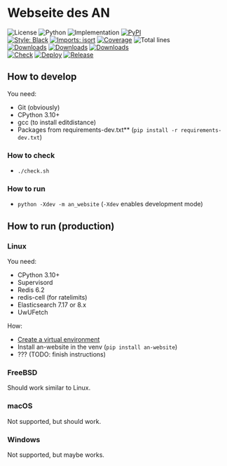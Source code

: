 # Webseite des AN
![License](https://img.shields.io/pypi/l/an-website?label=License)
![Python](https://img.shields.io/pypi/pyversions/an-website?label=Python)
![Implementation](https://img.shields.io/pypi/implementation/an-website?label=Implementation)
[![PyPI](https://img.shields.io/pypi/v/an-website.svg?label=PyPI)](https://pypi.org/project/an-website)\
[![Style: Black](https://img.shields.io/badge/Code%20Style-Black-000000.svg)](https://github.com/psf/black)
[![Imports: isort](https://img.shields.io/badge/Imports-isort-1674b1.svg?labelColor=ef8336)](https://pycqa.github.io/isort)
[![Coverage](https://asozialesnetzwerk.github.io/an-website/coverage/badge.svg)](https://asozialesnetzwerk.github.io/an-website/coverage)
![Total lines](https://img.shields.io/tokei/lines/github/asozialesnetzwerk/an-website?label=Total%20lines)\
[![Downloads](https://pepy.tech/badge/an-website)](https://pepy.tech/project/an-website)
[![Downloads](https://pepy.tech/badge/an-website/month)](https://pepy.tech/project/an-website)
[![Downloads](https://pepy.tech/badge/an-website/week)](https://pepy.tech/project/an-website)\
[![Check](https://github.com/asozialesnetzwerk/an-website/actions/workflows/check.yml/badge.svg)](https://github.com/asozialesnetzwerk/an-website/actions/workflows/check.yml)
[![Deploy](https://github.com/asozialesnetzwerk/an-website/actions/workflows/deploy.yml/badge.svg)](https://github.com/asozialesnetzwerk/an-website/actions/workflows/deploy.yml)
[![Release](https://github.com/asozialesnetzwerk/an-website/actions/workflows/release.yml/badge.svg)](https://github.com/asozialesnetzwerk/an-website/actions/workflows/release.yml)

## How to develop
You need:
- Git (obviously)
- CPython 3.10+
- gcc (to install editdistance)
- Packages from requirements-dev.txt** (`pip install -r requirements-dev.txt`)

### How to check
- `./check.sh`

### How to run
- `python -Xdev -m an_website` (`-Xdev` enables development mode)

## How to run (production)
### Linux
You need:
- CPython 3.10+
- Supervisord
- Redis 6.2
- redis-cell (for ratelimits)
- Elasticsearch 7.17 or 8.x
- UwUFetch

How:
- [Create a virtual environment](https://docs.python.org/3/library/venv.html)
- Install an-website in the venv (`pip install an-website`)
- ??? (TODO: finish instructions)

### FreeBSD
Should work similar to Linux.

### macOS
Not supported, but should work.

### Windows
Not supported, but maybe works.
